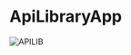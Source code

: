 # ApiLibraryApp

![APILIB](https://user-images.githubusercontent.com/96374042/205739731-d103ff1b-bf15-4059-af60-4531f5ce5373.gif)
